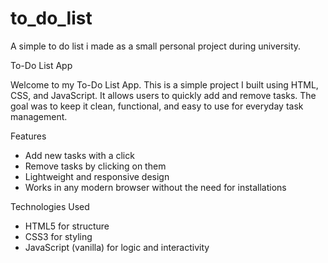 # to_do_list
A simple to do list i made as a small personal project during university.

 To-Do List App

Welcome to my To-Do List App. This is a simple project I built using HTML, CSS, and JavaScript. It allows users to quickly add and remove tasks. The goal was to keep it clean, functional, and easy to use for everyday task management.


 Features

- Add new tasks with a click
- Remove tasks by clicking on them
- Lightweight and responsive design
- Works in any modern browser without the need for installations



Technologies Used

- HTML5 for structure
- CSS3 for styling
- JavaScript (vanilla) for logic and interactivity




